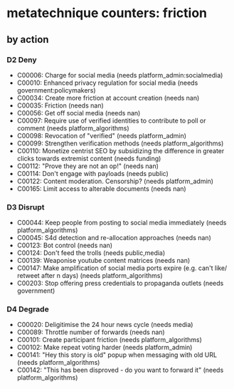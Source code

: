 # metatechnique counters: friction

## by action


### D2 Deny
* C00006: Charge for social media (needs platform_admin:socialmedia)
* C00010: Enhanced privacy regulation for social media (needs government:policymakers)
* C00034: Create more friction at account creation (needs nan)
* C00035: Friction (needs nan)
* C00056: Get off social media (needs nan)
* C00097: Require use of verified identities to contribute to poll or comment (needs platform_algorithms)
* C00098: Revocation of "verified" (needs platform_admin)
* C00099: Strengthen verification methods (needs platform_algorithms)
* C00110: Monetize centrist SEO by subsidizing the difference in greater clicks towards extremist content (needs funding)
* C00112: "Prove they are not an op!" (needs nan)
* C00114: Don't engage with payloads (needs public)
* C00122: Content moderation. Censorship? (needs platform_admin)
* C00165: Limit access to alterable documents (needs nan)

### D3 Disrupt
* C00044: Keep people from posting to social media immediately (needs platform_algorithms)
* C00045: S4d detection and re-allocation approaches (needs nan)
* C00123: Bot control (needs nan)
* C00124: Don't feed the trolls (needs public,media)
* C00139: Weaponise youtube content matrices (needs nan)
* C00147: Make amplification of social media ports expire (e.g. can't like/ retweet after n days) (needs platform_algorithms)
* C00203: Stop offering press credentials to propaganda outlets (needs government)

### D4 Degrade
* C00020: Deligitimise the 24 hour news cycle (needs media)
* C00089: Throttle number of forwards (needs nan)
* C00101: Create participant friction (needs platform_algorithms)
* C00102: Make repeat voting harder (needs platform_admin)
* C00141: "Hey this story is old" popup when messaging with old URL (needs platform_algorithms)
* C00142: "This has been disproved - do you want to forward it" (needs platform_algorithms)
